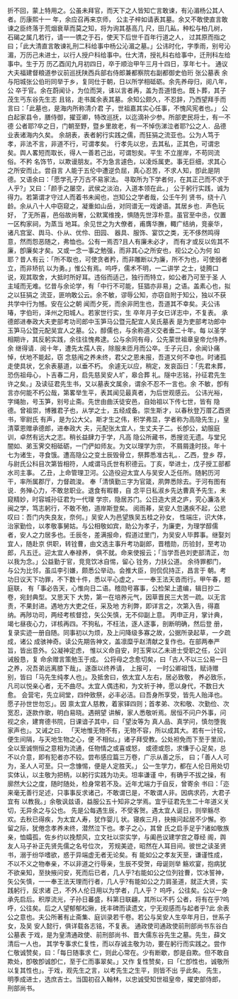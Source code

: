 <!-- { "loadSidebar": true } -->
折不回，蒙上特用之。公虽未拜官，而天下之人皆知亡言敢谏，有沁湄杨公其人者。历康熙十一
年，余应召再来京师，
公主子梓如请表其墓。余又不敢使直言敢谏之臣终落于荒烟衰草而莫之知，将为询其基高几
尺，田几畆，种松与柏几树，石碣之属几若行，请一一镌之于石，使天下后世千百年行道之人，
过其原而指之曰；「此大清直言敢谏礼刑二科给事中杨公沁湄之墓。」公讳时化，字季雨，别号沁
湄，万历己未进士，以行人授户科给事中。仕大清，授礼科右给事中，迁刑科左给事中。生于万
历乙酉闰九月初四日，卒于顺治甲午三月十四日，享年七十。
通议大夫福建督粮道参议前巡抚陕西兵部右侍郎兼都察院右副都御史伯珩
张公墓表
余与阳城张公伯珩同举于乡，复同仕于朝，日以所学相砥砺。余先养母归，阅八年，公
卒于官。余在蔚闻讣，为位而哭，诔以言者再，盖为吾道惜也。既卜葬，其子茂生丐东谷先生志
且铭，走书属余表其墓。余知公颇久，不忍辞，乃西望拜手而言曰：「此墓也，是海内所称清介君
子，世祖嘉其实心任事，不愧风宪者也。」
公白起家县令，膳侍御，擢亚卿，特改巡抚，以迄滴补少参。所部吏民将士，有一不德
公者耶?卒之日，门朝至野，暨乡里故老，有一不悼伤涕泣者耶?公之人．品德业表诸海内久矣。
余胡表，表者躬行实践之儒，而狂狷之流亚也。公为人笃于孝，非法不言，非道不行，可谓孝矣。
行孝先以忠，去其私，正其色，可谓忠矣。舆人畧短而取长，得人一善若己出，可谓恕矣。平生
不立崖岸，不苟同流俗。不矜
名饰节，以欺谩朋友。不为急言遽色，以凌烁属吏。事无巨细，求其心之所安而止。尝自言
人能于五伦中遭逆负屈，真心忍苦，不求人知，卽此是阴德。又语余曰：「愿学孔子万古不易家法。
寻取所为下学者何，在其正己而不求于人乎?」又曰：「颜手之屡空，武侯之淡泊，入道本领在此。」
公于躬行实践，诚为得力。若第谓才守过人而着书未闻也，岂知公之学者哉，公壬午列
贤书，绕十八龄。余从八十人中窃窥之，凝重如山岳，对同谱无一戏谑语。其居乡也．声色玩好，
了无所喜，邑俗故尚奢，公默寓维挽，惧随先世淳朴意。虽官至中丞，仅置一区构家祠，为蒸当
地耳。余见世之为大僚者，甫膺华膴，輙广结纳，竞豪华，诸凡宫室、舆马、仆从、优伶、田园、
器具、服饰、宴饮之类，无不侈然鸣得意，然而怨恶随之，弗恤也。公有一焉否?且人有廉未必才，
而有才或反以佐其不廉，卽廉矣才矣。又或一念一事之勉强，而非其心之所安也，视公之心为何
如耶？昔人有云：「所不取也，可使贪者矜，而非雕断以为廉，所不为也，可使弱者立，而非矫抗
以为勇。」惟公有焉。呜呼，儒术不明，一二讲学
之士，徒腾口说，观其取舍，大抵时所好耳。违俗而适己，独行而特立，如公者乃可至于圣
人主域而无难。忆昔与余论学，有「中行不可能，狂猖亦非易」之语。盖素心也，拟之以狂狷之
流亚，匪响敢公云。余不敏，谬辱公知，亦窃自附于知公，独以不获共学中行为憾。安在公之朝
闻而夕死，而余非罔生也，吾道其不幸矣。夫公讳瑃，字伯珩，泽州之阳城人。若家世行实，生
卒年月子女已详志中，不复表。
承德郎进奉政大夫吏部考功司郎中玉笋马公暨元配宜人吴氏墓表
是为吏部考功郎中玉笋马公暨元配吴宜人之墓。公，醇儒也，与余称道义交者垂二十年。每
以圣学相期许，其反躬实践，余往往愧弗逮。公与余同有母，公先蒙世祖章皇帝允侍养。余
继得请．阅十年，遭先太孺人丧，除服未匝月而公卒。壬子元日，余闻讣痛悼，伏地不能起，窃
念慈闱之养未终，君父之恩未报，吾道又何不幸也。时诸孤走使具状，乞余表墓道，以垂不朽。
余遽无以应，稍定，发哀函日：「先君未葬，恐伤祖母心，卜吉春二月，启先慈吴安人圹，皋合葬
礼。隧中志铭，孙征君先生许之矣。」及读征君先生书，又以墓表文属余，谓余不忍不一言也。余
不敏，卽有言亦何能不朽公哉，第畧举生平，表其闻见最真者，为后世观感云。
公讳光裕，字绳胎，号玉笋，别号止斋。先世由曲沃徒安邑，自始祖以下传七世，皆有
隐德。曾祖崇，博雅君子也，从学之士，五经成备。崇生斯才，以春秋登万厝乙酉贤书，宰尉氏
有声，是为公大父。斯才生之伟，积学弗显，学者称为高隐先生」，皇清覃恩赠承德郎，进奉政大
夫，元配张太宜人，生丈夫子二。长卽公，幼服庭训，卓然有远大之志。稍长益肆力于学，凡高
隐公所藏书，悉搜览无遗。与堂兄闇如、弟玉霁交相砥砺，一门俨如师友。为文以理学为宗，
不屑屑逢时技。年十七为诸生，寻食饿。遭高隐公之变土辰毁骨立，祭葬悉准古礼。．乙西，登乡
荐，与尉氏公科目次第皆相符，人咸谓马氏世有积德云。丁亥，举进士，戊子授工部都水司主事。
乙丑，上命管理卫河。公造役迎太宜人与吴安人乏任所。随躬历河干，率所属郡厅，力督疏浚。
奉「清慎勤三字为官箴，夙弊悉除去。于河有图有说．务殚心力，不敢怠职业。退食有暇晷，自
念平日私淑乡先达曹真予先生，未窥精妙，时容城孙征君为一代理
学宗，隐居苏门。公日造大贤之庐，究心濂洛关闽之学，笃志躬行，不敢不勉，道岸斯登矣。
阅雨朞，吴安人忽遘疾不起，公悲叹曰：吾门内失良友，奈何。」吴安人为邑望族吴五桂之孙女，
性端庄，识大体，治家勤俭，以孝敬事舅姑。与公相敬如宾，助公为孝子，为廉吏，为理学醇儒
者，安人之力居多也。壬辰冬，差满报命，假道过里门，为吴安人毕葬事。继娶刘宜人，随赴京
供职，转铨曹，由文选主事升考功副郎，晋稽勋，历验封，至考功郎，凡五迁。迎太宜人奉禄养，
俱不就。命来使报云；「当学吾邑刘吏部清正，勿以我为念。」公益勤于官，竞竞饮冰自惕，留心
铨务，力扶公道。
余待罪都门，与公为比邻，虽瓜李引嫌，颇悉公举动。会推大臣，则侃侃持正，昌言于
朝。考功日议天下功罪，不下数十件，悉以平心虚之，一一奉王法天沓而行。甲午春，题庭联，
有「事必告天，心惟向日二语。稽勋号寡事，公检架上遣编，辑日抄二卷，宛封典型。又思天下
大势，第一在培养元气，因草晋民三大苦一疏。以无言责，不果封进。遇地方大吏之任，采及地
方利弊，即详言之，次第入告，得嘉纳。再陟功司，两经考核督捻，矢公矢慎，无不仰副上意。
丙申正月，掌计典，竭七昼夜心力，详核再四。不狗私，不枉法，逐人逐事，剖断明确，然后登
册，复录实迹一册自随。同事初以为烦，及上问降级多寡之故，公据所录起草，一夕疏成，诸公
成骇神奇。读公先期告神文，盖凛糜乎赵清献之复作也。在部两奉严旨，皆出意外。公凝神定虑，
惟以义命自安，时玉霁以乙未进士受职之任，公训诫殷恳，复
命余赠言策勉玉于成。
公将母之念愈切矣，曰「古人不以三公易一日之养，况吾弟远离膝下哉」。遂亟以终养请，
上报可，
一时公卿祖饯，赋诗赠别，皆曰「马先生纯孝人也」。及抵舍曰，依太宜人左右，居必致敬，
养必致乐，凡司以悦亲心者，无不曲尽。太宜人偶违和，为文祈于神，愿以身代，不数日大愈。
会营宅，先立祠堂，四仲致祭，必丰必洁。曰吾身所享受，皆先人贻泽也。愿子孙世世勿忘」。因
禀太宜人慈教，着家铎四则；首孝弟、次和敬、次勤俭、次宽忍，逐款作歌，明白易晓。遇朔望
讲解，家人悉敬听焉。居恒不问户外事，问视之余，建育德书院，日课谙子其中，曰「望汝等为
真人品、真学问，慎勿堕我家声也」。又诫之曰．
「天地惟无物不有，无物不容，所以成其大。若有一计较，便生间隔，与天地生物之心，便
不相似。」诸子拜受教。公处袒免而下至于里闰，全以至诚恻恒之意相为流通，任物情之或喜或怒，
或德或怨，求慊于心足矣，总不以介意，即有犯者亦不较。尝布感应篇三万卷，广示从善之乐，
曰；「善人人可为，圣人人可至。只一念慷惕，便是人定胜天。」
公一生学力，都在人伦日用处切实体认，以主敬为把柄，以躬行实践为功夫。坦率谦谨
中，有确乎不拔之操，有廓然大公之度，随时随处，检身常若不及。近年尤端力于自反，曾寄余
书曰：「迩来毫无善行足述，只事事反求诸己，不敢谓已是，不敢谓人非。因病求药，大君子宜有
以教我。」余敬讽兹语，益服公五十知非之学焉。宜乎征君先生二十年道义关切，无异余之与公也。
先是公每遇生辰，不受客贺。遇太宜人诞日，则举觞尽欢。去秋已得疾，为太宜人寿，犹作婴儿
状。寝疾三月，抉掖问起居不少懈。弥留之际，犹倦念孝养未终，潜然泣下也。孝子之心，其曾
氏之启手足乎?诸如敬族亲，恤孀孤，佐乡约以挽颓风，立文社以崇实学，与阖邑议建学宫之尊经
阁，舆友人马子补正先贤先儒之名号位次，
芳规美迹，昭然在人耳目间。彼世之读圣贤书，溺于纷华嗜欲，惑于异端虚无者无论矣。有
能如公之孝友天至，谦谨性成，不以不义之物奉亲，不以非道之行辱亲，生辰不受贺，母诞则举
觞欢宴，抱病犹不欲亲知，至抉掖问安，死而后已者，几人乎?右能如公之位列铨曹，饮冰誓神，
矢公矢慎，一一奉王法天理而行者，几人乎?有能如公之力肩圣道，就正大贤，实践躬行，反求诸
己，不外人伦日用以为学者，几人乎？
呜呼，公往矣。公以一身承先启后。积厚流光，子孙日蕃盛，科第日联翩，其所以不朽
公者，将有在乎?呜呼，公往矣。后之人望郁郁松揪，抚丰碑而读遗文，宁无观感而与起者乎?此
余表公之意也。夫公所著有止斋集、庭训录若千卷。若公与吴安人生卒年月日，世系子女，及吴
安人懿行，俱详载各志铭，不复表。
通政使司通政使前刑部尚书东谷白公墓表
于戏，是为皇清通政使、前刑部尚书、晋大儒东谷先生之墓。先生，薛文清后一人也，
其学专事求仁复性，而以存诚主敬为功，要在躬行而实践之。尝作仁敬诚赞矣，曰：「每日随事求
仁，则此心常在。少有断歇，卽是自欺。但不敢自欺处，卽敬卽诚卽仁，至于仁而事翠矣。」又作
复性赞矣，曰「仁卽性也，诚敬所以复其性也」。于戏，观先生之言，以考先生之生平，则皆不出
乎此矣。
先生，明季成进士，选庶吉士。当国初召入翰林，以忠诚受知世祖皇帝，擢吏部侍郎，
刑部尚书。
